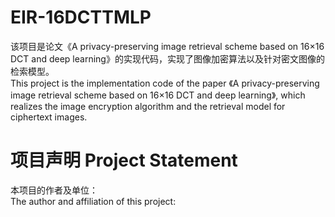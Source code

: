 # EIR-16DCTTMLP
该项目是论文《A privacy-preserving image retrieval scheme based on 16×16 DCT and deep learning》的实现代码，实现了图像加密算法以及针对密文图像的检索模型。<br/>
This project is the implementation code of the paper 《A privacy-preserving image retrieval scheme based on 16×16 DCT and deep learning》, which realizes the image encryption algorithm and the retrieval model for ciphertext images.
# 项目声明 Project Statement
本项目的作者及单位：<br/>
The author and affiliation of this project:
